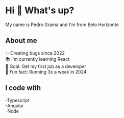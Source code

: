 # Hi 👋 What's up?
My name is  Pedro Grama  and I'm from Belo Horizonte

## About me
✨ Creating bugs since 2022  
📚 I'm currently learning React  
🎯 Goal: Get my first job as a developer  
🎲 Fun fact: Running 3x a week in 2024   

## I code with
-Typescript  
-Angular  
-Node
